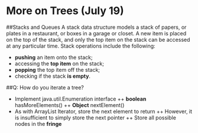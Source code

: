 More on Trees (July 19)
===

##Stacks and Queues
A stack data structure models a stack of papers, or plates in a restaurant, or boxes in a garage or closet. A new item is placed on the top of the stack, and only the top item on the stack can be accessed at any particular time. Stack operations include the following:
+ **pushing** an item onto the stack;
+ accessing the **top item** on the stack;
+ **popping** the top item off the stack;
+ checking if the stack **is empty**.

##Q: How do you iterate a tree?
+ Implement java.util.Enumeration interface
    ++ **boolean** hasMoreElements()
    ++ **Object** nextElement()
+ As with ArrayList Iterator, store the next element to return
    ++ However, it is insufficient to simply store the next pointer
    ++ Store all possible nodes in the **fringe**
